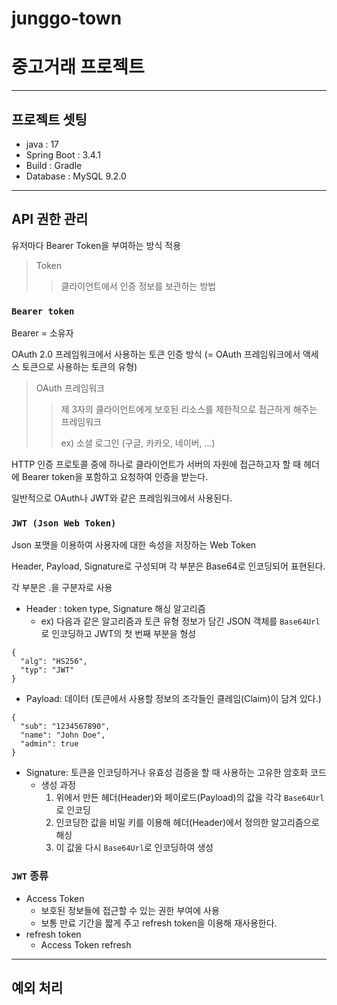 # junggo-town

# 중고거래 프로젝트

---

## 프로젝트 셋팅
* java : 17
* Spring Boot : 3.4.1
* Build : Gradle
* Database : MySQL 9.2.0

---

## API 권한 관리
유저마다 Bearer Token을 부여하는 방식 적용

> Token
> > 클라이언트에서 인증 정보를 보관하는 방법

### `Bearer token`
Bearer = 소유자

OAuth 2.0 프레임워크에서 사용하는 토큰 인증 방식 (= OAuth 프레임워크에서 액세스 토큰으로 사용하는 토큰의 유형)

> OAuth 프레임워크
> > 제 3자의 클라이언트에게 보호된 리소스를 제한적으로 접근하게 해주는 프레임워크
> >
> > ex) 소셜 로그인 (구글, 카카오, 네이버, ...)

HTTP 인증 프로토콜 중에 하나로 클라이언트가 서버의 자원에 접근하고자 할 때 헤더에 Bearer token을 포함하고 요청하여 인증을 받는다.

일반적으로 OAuth나 JWT와 같은 프레임워크에서 사용된다.

### `JWT (Json Web Token)`
Json 포맷을 이용하여 사용자에 대한 속성을 저장하는 Web Token

Header, Payload, Signature로 구성되며 각 부분은 Base64로 인코딩되어 표현된다.

각 부분은 .을 구분자로 사용

* Header : token type, Signature 해싱 알고리즘
  * ex) 다음과 같은 알고리즘과 토큰 유형 정보가 담긴 JSON 객체를 `Base64Url`로 인코딩하고 JWT의 첫 번째 부분을 형성
```
{
  "alg": "HS256",
  "typ": "JWT"
}
```
* Payload: 데이터 (토큰에서 사용할 정보의 조각들인 클레임(Claim)이 담겨 있다.)
```
{
  "sub": "1234567890",
  "name": "John Doe",
  "admin": true
}
```
* Signature: 토큰을 인코딩하거나 유효성 검증을 할 때 사용하는 고유한 암호화 코드
  * 생성 과정
      1. 위에서 만든 헤더(Header)와 페이로드(Payload)의 값을 각각 `Base64Url`로 인코딩
      2. 인코딩한 값을 비밀 키를 이용해 헤더(Header)에서 정의한 알고리즘으로 해싱
      3. 이 값을 다시 `Base64Url`로 인코딩하여 생성

### `JWT` 종류
* Access Token
  * 보호된 정보들에 접근할 수 있는 권한 부여에 사용
  * 보통 만료 기간을 짧게 주고 refresh token을 이용해 재사용한다. 
* refresh token 
  * Access Token refresh


---

## 예외 처리





